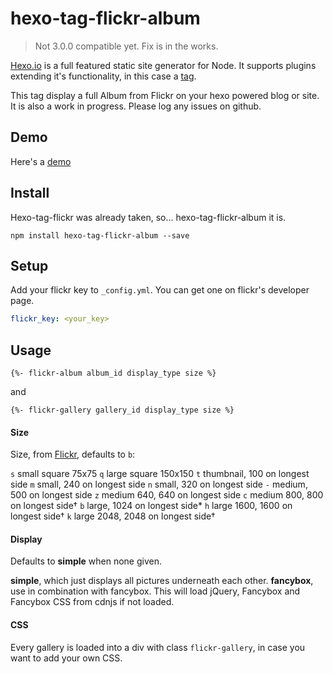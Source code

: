 # hexo-tag-flickr-album

> Not 3.0.0 compatible yet. Fix is in the works. 

[Hexo.io](http://hexo.io/) is a full featured static site generator for Node. It supports plugins extending it's functionality, in this case a [tag](http://hexo.io/docs/plugins.html#Tag).

This tag display a full Album from Flickr on your hexo powered blog or site. It is also a work in progress. Please log any issues on github. 

## Demo

Here's a [demo](http://jorg.thuijls.net/2014/10/17/Flickr-Album-Tag-Demo/)

## Install

Hexo-tag-flickr was already taken, so... hexo-tag-flickr-album it is. 

```shell
npm install hexo-tag-flickr-album --save
```

## Setup

Add your flickr key to  `_config.yml`. You can get one on flickr's developer page. 

```yml
flickr_key: <your_key>
```

## Usage


```ejs
{%- flickr-album album_id display_type size %}
```

and 

```ejs
{%- flickr-gallery gallery_id display_type size %}
```

#### Size

Size, from [Flickr](https://www.flickr.com/services/api/misc.urls.html), defaults to `b`:

`s`   small square 75x75
`q`   large square 150x150
`t`   thumbnail, 100 on longest side
`m`   small, 240 on longest side
`n`   small, 320 on longest side
`-`   medium, 500 on longest side
`z`   medium 640, 640 on longest side
`c`   medium 800, 800 on longest side†
`b`   large, 1024 on longest side*
`h`   large 1600, 1600 on longest side†
`k`   large 2048, 2048 on longest side†

#### Display

Defaults to **simple** when none given.

**simple**, which just displays all pictures underneath each other.
**fancybox**, use in combination with fancybox. This will load jQuery, Fancybox and Fancybox CSS from cdnjs if not loaded. 

#### CSS

Every gallery is loaded into a div with class `flickr-gallery`, in case you want to add your own CSS. 
